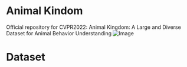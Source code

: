 # Animal Kindom
Official repository for CVPR2022: Animal Kingdom: A Large and Diverse Dataset for Animal Behavior Understanding
![Image](https://github.com/SUTDCV/Animal-Kingdom/blob/master/sample.png)

# Dataset

<!-- 
Pose estimation

Action Recognition

Video Grounding -->
